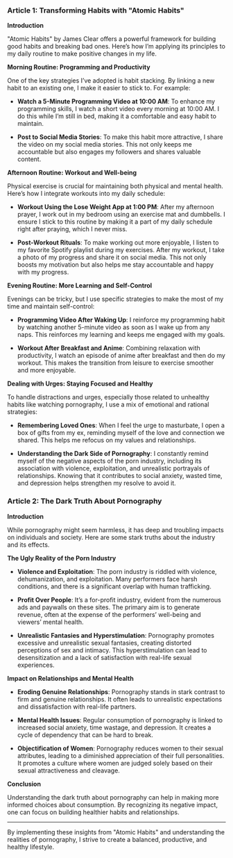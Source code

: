 ### Article 1: Transforming Habits with "Atomic Habits"

**Introduction**

"Atomic Habits" by James Clear offers a powerful framework for building good habits and breaking bad ones. Here’s how I’m applying its principles to my daily routine to make positive changes in my life.

**Morning Routine: Programming and Productivity**

One of the key strategies I’ve adopted is habit stacking. By linking a new habit to an existing one, I make it easier to stick to. For example:

- **Watch a 5-Minute Programming Video at 10:00 AM**: To enhance my programming skills, I watch a short video every morning at 10:00 AM. I do this while I’m still in bed, making it a comfortable and easy habit to maintain. 

- **Post to Social Media Stories**: To make this habit more attractive, I share the video on my social media stories. This not only keeps me accountable but also engages my followers and shares valuable content.

**Afternoon Routine: Workout and Well-being**

Physical exercise is crucial for maintaining both physical and mental health. Here’s how I integrate workouts into my daily schedule:

- **Workout Using the Lose Weight App at 1:00 PM**: After my afternoon prayer, I work out in my bedroom using an exercise mat and dumbbells. I ensure I stick to this routine by making it a part of my daily schedule right after praying, which I never miss.

- **Post-Workout Rituals**: To make working out more enjoyable, I listen to my favorite Spotify playlist during my exercises. After my workout, I take a photo of my progress and share it on social media. This not only boosts my motivation but also helps me stay accountable and happy with my progress.

**Evening Routine: More Learning and Self-Control**

Evenings can be tricky, but I use specific strategies to make the most of my time and maintain self-control:

- **Programming Video After Waking Up**: I reinforce my programming habit by watching another 5-minute video as soon as I wake up from any naps. This reinforces my learning and keeps me engaged with my goals.

- **Workout After Breakfast and Anime**: Combining relaxation with productivity, I watch an episode of anime after breakfast and then do my workout. This makes the transition from leisure to exercise smoother and more enjoyable.

**Dealing with Urges: Staying Focused and Healthy**

To handle distractions and urges, especially those related to unhealthy habits like watching pornography, I use a mix of emotional and rational strategies:

- **Remembering Loved Ones**: When I feel the urge to masturbate, I open a box of gifts from my ex, reminding myself of the love and connection we shared. This helps me refocus on my values and relationships.

- **Understanding the Dark Side of Pornography**: I constantly remind myself of the negative aspects of the porn industry, including its association with violence, exploitation, and unrealistic portrayals of relationships. Knowing that it contributes to social anxiety, wasted time, and depression helps strengthen my resolve to avoid it.

### Article 2: The Dark Truth About Pornography

**Introduction**

While pornography might seem harmless, it has deep and troubling impacts on individuals and society. Here are some stark truths about the industry and its effects.

**The Ugly Reality of the Porn Industry**

- **Violence and Exploitation**: The porn industry is riddled with violence, dehumanization, and exploitation. Many performers face harsh conditions, and there is a significant overlap with human trafficking.

- **Profit Over People**: It’s a for-profit industry, evident from the numerous ads and paywalls on these sites. The primary aim is to generate revenue, often at the expense of the performers’ well-being and viewers’ mental health.

- **Unrealistic Fantasies and Hyperstimulation**: Pornography promotes excessive and unrealistic sexual fantasies, creating distorted perceptions of sex and intimacy. This hyperstimulation can lead to desensitization and a lack of satisfaction with real-life sexual experiences.

**Impact on Relationships and Mental Health**

- **Eroding Genuine Relationships**: Pornography stands in stark contrast to firm and genuine relationships. It often leads to unrealistic expectations and dissatisfaction with real-life partners.

- **Mental Health Issues**: Regular consumption of pornography is linked to increased social anxiety, time wastage, and depression. It creates a cycle of dependency that can be hard to break.

- **Objectification of Women**: Pornography reduces women to their sexual attributes, leading to a diminished appreciation of their full personalities. It promotes a culture where women are judged solely based on their sexual attractiveness and cleavage.

**Conclusion**

Understanding the dark truth about pornography can help in making more informed choices about consumption. By recognizing its negative impact, one can focus on building healthier habits and relationships.

---

By implementing these insights from "Atomic Habits" and understanding the realities of pornography, I strive to create a balanced, productive, and healthy lifestyle.